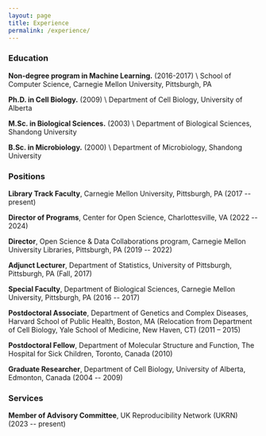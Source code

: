 ```yaml
---
layout: page
title: Experience
permalink: /experience/
---
```



### Education

**Non-degree program in Machine Learning.** (2016-2017) \\
School of Computer Science, Carnegie Mellon University, Pittsburgh, PA

**Ph.D. in Cell Biology.** (2009) \\
Department of Cell Biology, University of Alberta

**M.Sc. in Biological Sciences.** (2003) \\
Department of Biological Sciences, Shandong University

**B.Sc. in Microbiology.** (2000) \\
Department of Microbiology, Shandong University


### Positions

**Library Track Faculty**, Carnegie Mellon University, Pittsburgh, PA (2017 -- present)

**Director of Programs**, Center for Open Science, Charlottesville, VA (2022 -- 2024)

**Director**, Open Science & Data Collaborations program, Carnegie Mellon University Libraries, Pittsburgh, PA (2019 -- 2022)

**Adjunct Lecturer**, Department of Statistics, University of Pittsburgh, Pittsburgh, PA (Fall, 2017)

**Special Faculty**, Department of Biological Sciences, Carnegie Mellon University, Pittsburgh, PA (2016 -- 2017)

**Postdoctoral Associate**, Department of Genetics and Complex Diseases, Harvard School of Public Health, Boston, MA (Relocation from Department of Cell Biology, Yale School of Medicine, New Haven, CT) (2011 – 2015)

**Postdoctoral Fellow**, Department of Molecular Structure and Function, The Hospital for Sick Children, Toronto, Canada (2010)

**Graduate Researcher**, Department of Cell Biology, University of Alberta, Edmonton, Canada (2004 -- 2009)

### Services

**Member of Advisory Committee**, UK Reproducibility Network (UKRN) (2023 -- present)


